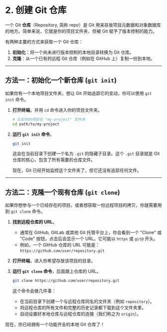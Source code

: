 # 2. 创建 Git 仓库

一个 Git **仓库**（Repository, 简称 repo）是 Git 用来存放项目元数据和对象数据库的地方。简单来说，它就是你的项目文件夹，但被 Git 赋予了版本控制的能力。

有两种主要的方式来获取一个 Git 仓库：

1.  **初始化**：将一个尚未进行版本控制的本地目录转换为 Git 仓库。
2.  **克隆**：从一个已有的远程 Git 仓库（例如在 GitHub 上）复制一份到本地。

---

## 方法一：初始化一个新仓库 (`git init`)

如果你有一个本地项目文件夹，想让 Git 开始追踪它的变动，你可以使用 `git init` 命令。

1.  **打开终端**，并用 `cd` 命令进入你的项目文件夹。
    ```bash
    # 比如你的项目在 "my-project" 文件夹
    cd path/to/my-project
    ```

2.  **运行 `git init` 命令**。
    ```bash
    git init
    ```

    这会在当前目录下创建一个名为 `.git` 的隐藏子目录。这个 `.git` 目录就是 Git 仓库的核心，包含了所有需要的仓库文件。

    现在，Git 已经开始监控这个文件夹了，但它还没有追踪任何文件。

---

## 方法二：克隆一个现有仓库 (`git clone`)

如果你想参与一个已经存在的项目，或者想获取一份远程项目的拷贝，你就需要用到 `git clone` 命令。

1.  **找到远程仓库的 URL**。
    *   通常在 GitHub, GitLab 或其他 Git 托管平台上，你会看到一个 "Clone" 或 "Code" 按钮，点击后会显示一个 URL。它可能以 `https` 或 `git@` 开头。
    *   例如，一个 GitHub 仓库的 URL 可能是：`https://github.com/user/repository.git`

2.  **打开终端**，进入你希望存放该项目的目录。

3.  **运行 `git clone` 命令**，后面跟上仓库的 URL。
    ```bash
    git clone https://github.com/user/repository.git
    ```

    这个命令会做几件事：
    *   在当前目录下创建一个与远程仓库同名的文件夹（例如 `repository`）。
    *   将远程仓库的所有文件和完整的历史记录都下载到这个文件夹里。
    *   自动设置好本地仓库与远程仓库的连接（我们称之为 `origin`）。

现在，你已经拥有一个功能齐全的本地 Git 仓库了！
